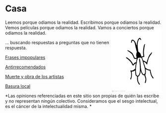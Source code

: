 # **Casa**

Leemos porque odiamos la realidad. 
Escribimos porque odiamos la realidad. 
Vemos películas porque odiamos la realidad. 
Vamos a conciertos porque odiamos la realidad. 
<img align="right" src="https://raw.githubusercontent.com/lasanalfabetas/casa/master/Blogspot/Cuca1.jpeg" height="200" width="160">

… buscando respuestas a preguntas que no tienen respuesta. 

[Frases impopulares](https://raw.githubusercontent.com/lasanalfabetas/casa/master/Secciones/frasesimpopulares)

[Antirrecomendados]()

[Muerte y obra de los artistas]()

[Basura local]()


*Las opiniones referenciadas en este sitio son propias de quién las escribe y no representan ningún colectivo. 
Consideramos que el sesgo intelectual, es el cáncer de la intelectualidad misma. *
